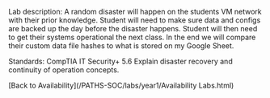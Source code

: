 Lab description: A random disaster will happen on the students VM network with their prior knowledge. Student will need to make sure data and configs are backed up the day before the disaster happens. Student will then need to get their systems operational the next class. In the end we will compare their custom data file hashes to what is stored on my Google Sheet.

Standards: CompTIA IT Security+ 5.6 Explain disaster recovery and continuity of operation concepts.

[Back to Availability](/PATHS-SOC/labs/year1/Availability Labs.html)
